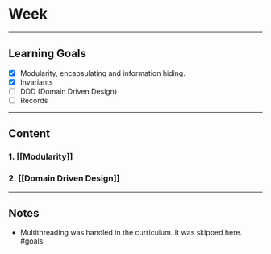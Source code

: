 # Week
---
## Learning Goals
- [x] Modularity, encapsulating and information hiding.
- [x] Invariants
- [ ] DDD (Domain Driven Design)
- [ ] Records
---
## Content
### 1. [[Modularity]]
### 2. [[Domain Driven Design]]
---
## Notes
- Multithreading was handled in the curriculum. It was skipped here.
#goals
